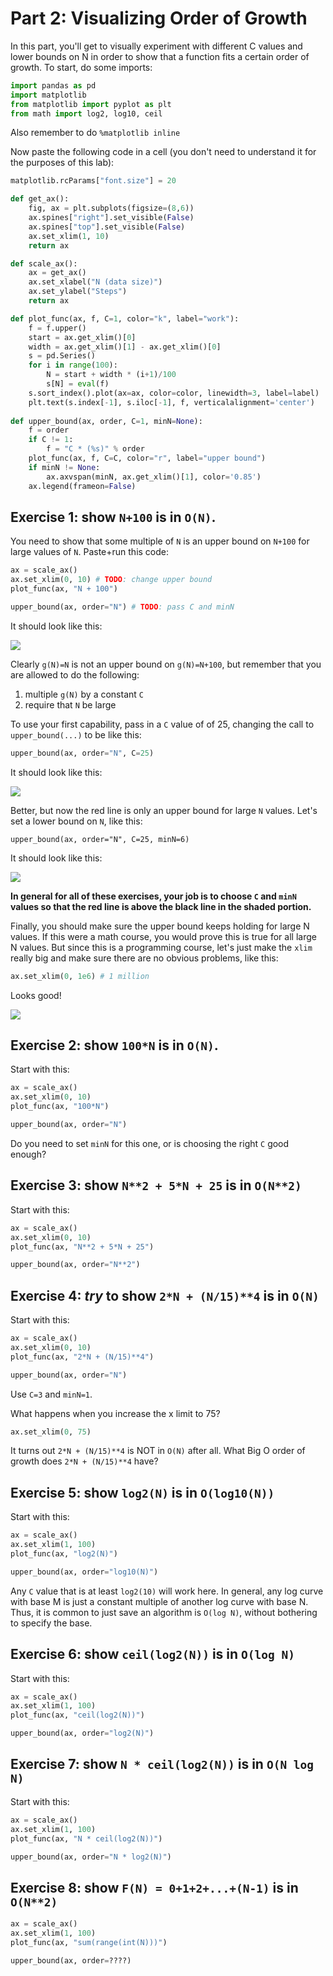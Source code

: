 # Part 2: Visualizing Order of Growth

In this part, you'll get to visually experiment with different C
values and lower bounds on N in order to show that a function fits a
certain order of growth.  To start, do some imports:

```python
import pandas as pd
import matplotlib
from matplotlib import pyplot as plt
from math import log2, log10, ceil
```

Also remember to do `%matplotlib inline`

Now paste the following code in a cell (you don't need to understand it for the purposes of this lab):

```python
matplotlib.rcParams["font.size"] = 20

def get_ax():
    fig, ax = plt.subplots(figsize=(8,6))
    ax.spines["right"].set_visible(False)
    ax.spines["top"].set_visible(False)
    ax.set_xlim(1, 10)
    return ax

def scale_ax():
    ax = get_ax()
    ax.set_xlabel("N (data size)")
    ax.set_ylabel("Steps")
    return ax

def plot_func(ax, f, C=1, color="k", label="work"):
    f = f.upper()
    start = ax.get_xlim()[0]
    width = ax.get_xlim()[1] - ax.get_xlim()[0]
    s = pd.Series()
    for i in range(100):
        N = start + width * (i+1)/100
        s[N] = eval(f)
    s.sort_index().plot(ax=ax, color=color, linewidth=3, label=label)
    plt.text(s.index[-1], s.iloc[-1], f, verticalalignment='center')
    
def upper_bound(ax, order, C=1, minN=None):
    f = order
    if C != 1:
        f = "C * (%s)" % order
    plot_func(ax, f, C=C, color="r", label="upper bound")
    if minN != None:
        ax.axvspan(minN, ax.get_xlim()[1], color='0.85')
    ax.legend(frameon=False)
```

## Exercise 1: show `N+100` is in `O(N)`.

You need to show that some multiple of `N` is an upper bound on
`N+100` for large values of `N`.  Paste+run this code:

```python
ax = scale_ax()
ax.set_xlim(0, 10) # TODO: change upper bound
plot_func(ax, "N + 100")

upper_bound(ax, order="N") # TODO: pass C and minN
```

It should look like this:

<img src="part1/1.png">

Clearly `g(N)=N` is not an upper bound on `g(N)=N+100`, but remember
that you are allowed to do the following:

1. multiple `g(N)` by a constant `C`
2. require that `N` be large

To use your first capability, pass in a `C` value of of 25, changing the call to `upper_bound(...)` to be like this:

```python
upper_bound(ax, order="N", C=25)
```

It should look like this:

<img src="part1/2.png">

Better, but now the red line is only an upper bound for large `N`
values.  Let's set a lower bound on `N`, like this:

```python3
upper_bound(ax, order="N", C=25, minN=6)
```

It should look like this:

<img src="part1/3.png">

<b>In general for all of these exercises, your job is to choose `C` and
  `minN` values so that the red line is above the black line in the
  shaded portion.</b>

Finally, you should make sure the upper bound keeps holding for large
N values.  If this were a math course, you would prove this is true
for all large N values.  But since this is a programming course, let's
just make the `xlim` really big and make sure there are no obvious
problems, like this:

```python
ax.set_xlim(0, 1e6) # 1 million
```

Looks good!

<img src="part1/4.png">

## Exercise 2: show `100*N` is in `O(N)`.

Start with this:

```python
ax = scale_ax()
ax.set_xlim(0, 10)
plot_func(ax, "100*N")

upper_bound(ax, order="N")
```

Do you need to set `minN` for this one, or is choosing the right `C` good enough?

## Exercise 3: show `N**2 + 5*N + 25` is in `O(N**2)`

Start with this:

```python
ax = scale_ax()
ax.set_xlim(0, 10)
plot_func(ax, "N**2 + 5*N + 25")

upper_bound(ax, order="N**2")
```

## Exercise 4: *try* to show `2*N + (N/15)**4` is in `O(N)`

Start with this:

```python
ax = scale_ax()
ax.set_xlim(0, 10)
plot_func(ax, "2*N + (N/15)**4")

upper_bound(ax, order="N")
```

Use `C=3` and `minN=1`.

What happens when you increase the x limit to 75?

```python
ax.set_xlim(0, 75)
```

It turns out `2*N + (N/15)**4` is NOT in `O(N)` after all.  What
Big O order of growth does `2*N + (N/15)**4` have?

## Exercise 5: show `log2(N)` is in `O(log10(N))`

Start with this:

```python
ax = scale_ax()
ax.set_xlim(1, 100)
plot_func(ax, "log2(N)")

upper_bound(ax, order="log10(N)")
```

Any `C` value that is at least `log2(10)` will work here.  In general,
any log curve with base M is just a constant multiple of another log
curve with base N.  Thus, it is common to just save an algorithm is
`O(log N)`, without bothering to specify the base.

## Exercise 6: show `ceil(log2(N))` is in `O(log N)`

Start with this:

```python
ax = scale_ax()
ax.set_xlim(1, 100)
plot_func(ax, "ceil(log2(N))")

upper_bound(ax, order="log2(N)")
```

## Exercise 7: show `N * ceil(log2(N))` is in `O(N log N)`

Start with this:

```python
ax = scale_ax()
ax.set_xlim(1, 100)
plot_func(ax, "N * ceil(log2(N))")

upper_bound(ax, order="N * log2(N)")
```

## Exercise 8: show `F(N) = 0+1+2+...+(N-1)` is in `O(N**2)`

```python
ax = scale_ax()
ax.set_xlim(1, 100)
plot_func(ax, "sum(range(int(N)))")

upper_bound(ax, order=????)
```